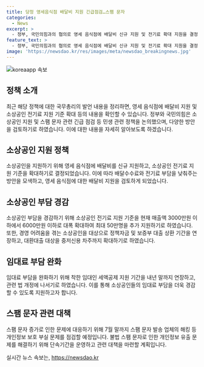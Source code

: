 ```yaml
---
title: 당정 영세음식점 배달비 지원 긴급점검…스팸 문자
categories:
  - News
excerpt: >
  - 정부, 국민의힘과의 협의로 영세 음식점에 배달비 신규 지원 및 전기료 확대 지원을 결정 - 소상공인을 위한 다양한 정책 발표, 배달 수수료 부담 완화, 대환대출 확대 등 - 피싱 범죄 집중 수사, 해외 조직 검거에 힘쓸 계획 - 불법 스팸 문자 증가에 대한 긴급 점검 실시 예정 - 제보 및 민원은 jebo@cbs.co.kr 또는 @노컷뉴스 (카카오톡)으로 가능
feature_text: >
  - 정부, 국민의힘과의 협의로 영세 음식점에 배달비 신규 지원 및 전기료 확대 지원을 결정 - 소상공인을 위한 다양한 정책 발표, 배달 수수료 부담 완화, 대환대출 확대 등 - 피싱 범죄 집중 수사, 해외 조직 검거에 힘쓸 계획 - 불법 스팸 문자 증가에 대한 긴급 점검 실시 예정 - 제보 및 민원은 jebo@cbs.co.kr 또는 @노컷뉴스 (카카오톡)으로 가능
image: 'https://newsdao.kr/res/images/meta/newsdao_breakingnews.jpg'
---
```


<p><img src="https://newsdao.kr/res/images/meta/newsdao_breakingnews.jpg" alt="koreaapp 속보" /></p>

<h2 data-ke-size="size26">정책 소개</h2>

<p data-ke-size="size16">최근 해당 정책에 대한 국무총리의 발언 내용을 정리하면, 영세 음식점에 배달비 지원 및 소상공인 전기료 지원 기준 확대 등의 내용을 확인할 수 있습니다. 정부와 국민의힘은 소상공인 지원 및 스팸 문자 관련 긴급 점검 등 민생 관련 정책을 논의했으며, 다양한 방안을 검토하기로 하였습니다. 이에 대한 내용을 자세히 알아보도록 하겠습니다.</p>

<h2 data-ke-size="size26">소상공인 지원 정책</h2>

<p data-ke-size="size16">소상공인을 지원하기 위해 영세 음식점에 배달비를 신규 지원하고, 소상공인 전기료 지원 기준을 확대하기로 결정되었습니다. 이에 따라 배달수수료와 전기료 부담을 낮춰주는 방안을 모색하고, 영세 음식점에 대한 배달비 지원을 검토하게 되었습니다.</p>

<h2 data-ke-size="size26">소상공인 부담 경감</h2>

<p data-ke-size="size16">소상공인 부담을 경감하기 위해 소상공인 전기료 지원 기준을 현재 매출액 3000만원 이하에서 6000만원 이하로 대폭 확대하여 최대 50만명을 추가 지원하기로 하였습니다. 또한, 경영 어려움을 겪는 소상공인을 대상으로 정책자금 및 보증부 대출 상환 기간을 연장하고, 대환대출 대상을 중저신용 차주까지 확대하기로 하였습니다.</p>

<h2 data-ke-size="size26">임대료 부담 완화</h2>

<p data-ke-size="size16">임대료 부담을 완화하기 위해 착한 임대인 세액공제 지원 기간을 내년 말까지 연장하고, 관련 법 개정에 나서기로 하였습니다. 이를 통해 소상공인들의 임대료 부담을 더욱 경감할 수 있도록 지원하고자 합니다.</p>

<h2 data-ke-size="size26">스팸 문자 관련 대책</h2>

<p data-ke-size="size16">스팸 문자 증가로 인한 문제에 대응하기 위해 7월 말까지 스팸 문자 발송 업체의 해킹 등 개인정보 보호 부실 문제를 점검할 예정입니다. 불법 스팸 문자로 인한 개인정보 유출 문제를 해결하기 위해 단속기간을 운영하고 관련 대책을 마련할 계획입니다.</p>
실시간 뉴스 속보는, <a href="https://newsdao.kr" rel="dofollow">https://newsdao.kr</a>


